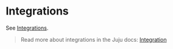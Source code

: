 # Integrations

See [Integrations](https://charmhub.io/httprequest-lego-provider/integrations).

> Read more about integrations in the Juju docs: [Integration](https://documentation.ubuntu.com/juju/latest/reference/relation/)
